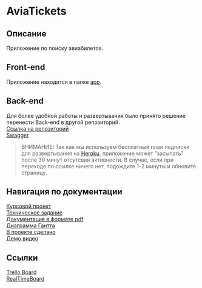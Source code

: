 # AviaTickets

## Описание
Приложение по поиску авиабилетов.

## Front-end
Приложение находится в папке [app](./app).<br>

## Back-end
Для более удобной работы и развертывания было принято решение перенести Back-end в другой репозиторий.<br>
[Ссылка на репозиторий](https://github.com/tranina-olesya/AviaTicketsBackEnd) <br>
[Swagger](https://avia-tickets.herokuapp.com/swagger-ui.html)<br>
> ВНИМАНИЕ! Так как мы используем бесплатный план подписки для развертывания на [Heroku](https://heroku.com), приложение может "засыпать" после 30 минут отсутсвия активности. В случае, если при переходе по ссылке ничего нет, подождите 1-2 минуты и обновите страницу.

## Навигация по документации
[Курсовой проект](./Документация/Курсовой%20проект.docx) <br>
[Техническое задание](./Документация/Техническое%20задание.docx) <br>
[Документация в формате pdf](./Документация/pdf%варианты) <br>
[Диаграмма Гантта](./Документация/Diagramma_Ganta.png) <br>
[В проекте сделано](.//Документация/В%20проекте%20сделано.docx) <br>
[Демо видео](https://yadi.sk/i/cP2MMOZPM_Ktgw) <br>
## Ссылки
[Trello Board](https://trello.com/b/uvOhpR32) <br>
[RealTimeBoard](https://realtimeboard.com/app/board/o9J_kxmex9k=/) <br>

